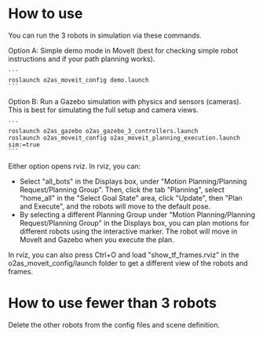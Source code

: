 # How to use

You can run the 3 robots in simulation via these commands.

Option A: Simple demo mode in MoveIt (best for checking simple robot instructions and if your path planning works).

    ```
    roslaunch o2as_moveit_config demo.launch
    ```

Option B: Run a Gazebo simulation with physics and sensors (cameras). This is best for simulating the full setup and camera views.

    ```
    roslaunch o2as_gazebo o2as_gazebo_3_controllers.launch
    roslaunch o2as_moveit_config o2as_moveit_planning_execution.launch sim:=true
    ```

Either option opens rviz. In rviz, you can:

- Select "all_bots" in the Displays box, under "Motion Planning/Planning Request/Planning Group". Then, click the tab "Planning", select "home_all" in the "Select Goal State" area, click "Update", then "Plan and Execute", and the robots will move to the default pose.
- By selecting a different Planning Group under "Motion Planning/Planning Request/Planning Group" in the Displays box, you can plan motions for different robots using the interactive marker. The robot will move in MoveIt and Gazebo when you execute the plan.

In rviz, you can also press Ctrl+O and load "show_tf_frames.rviz" in the o2as_moveit_config/launch folder to get a different view of the robots and frames.

# How to use fewer than 3 robots

Delete the other robots from the config files and scene definition.
